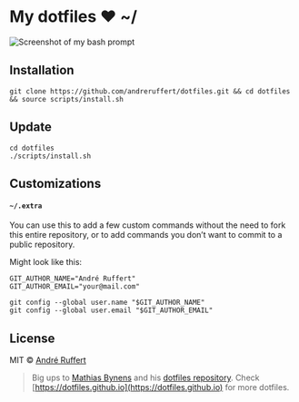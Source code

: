 # My dotfiles ❤ ~/

![Screenshot of my bash prompt](http://i.imgur.com/mqLwep4.png)

## Installation

```
git clone https://github.com/andreruffert/dotfiles.git && cd dotfiles && source scripts/install.sh
```

## Update
```
cd dotfiles
./scripts/install.sh
```

## Customizations

#### `~/.extra`
You can use this to add a few custom commands without the need to fork this entire repository, or to add commands you don’t want to commit to a public repository.

Might look like this:

```
GIT_AUTHOR_NAME="André Ruffert"
GIT_AUTHOR_EMAIL="your@mail.com"

git config --global user.name "$GIT_AUTHOR_NAME"
git config --global user.email "$GIT_AUTHOR_EMAIL"
```

## License

MIT © [André Ruffert](http://andreruffert.com/)

> Big ups to [Mathias Bynens](https://mathiasbynens.be/) and his [dotfiles repository](https://github.com/mathiasbynens/dotfiles).
> Check [https://dotfiles.github.io](https://dotfiles.github.io) for more dotfiles.
